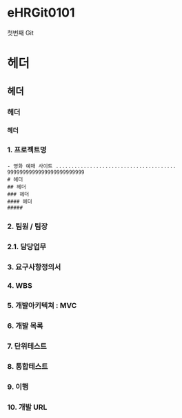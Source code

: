 # eHRGit0101
첫번째 Git

 # 헤더
 ## 헤더
 ### 헤더
#### 헤더
##### 

### 1. 프로젝트명
    - 영화 예매 사이트 .......................................  
    9999999999999999999999999
    # 헤더
    ## 헤더
    ### 헤더
    #### 헤더
    ##### 
    
### 2. 팀원 / 팀장
### 2.1. 담당업무
### 3. 요구사항정의서
### 4. WBS
### 5. 개발아키텍쳐 : MVC
### 6. 개발 목록
### 7. 단위테스트
### 8. 통합테스트
### 9. 이행
### 10. 개발 URL
